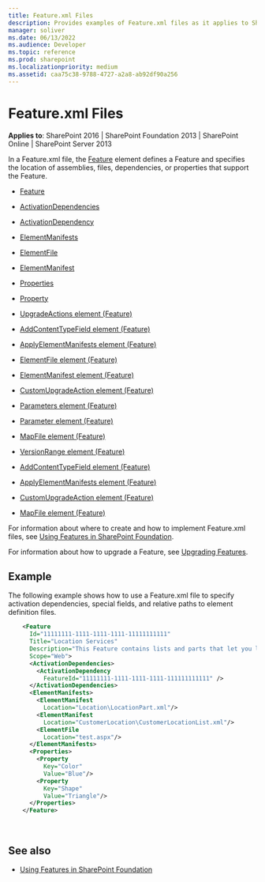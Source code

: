 ```yaml
---
title: Feature.xml Files
description: Provides examples of Feature.xml files as it applies to SharePoint 2016, SharePoint Foundation 2013, SharePoint Online, and SharePoint Server 2013.
manager: soliver
ms.date: 06/13/2022
ms.audience: Developer
ms.topic: reference
ms.prod: sharepoint
ms.localizationpriority: medium
ms.assetid: caa75c38-9788-4727-a2a8-ab92df90a256
---
```


# Feature.xml Files

**Applies to**: SharePoint 2016 | SharePoint Foundation 2013 | SharePoint Online | SharePoint Server 2013

In a Feature.xml file, the [Feature](feature-element-feature.md) element defines a Feature and specifies the location of assemblies, files, dependencies, or properties that support the Feature.

- [Feature](feature-element-feature.md)

- [ActivationDependencies](activationdependencies-element-feature.md)

- [ActivationDependency](activationdependency-element-feature.md)

- [ElementManifests](elementmanifests-element-feature.md)

- [ElementFile](elementfile-element-feature.md)

- [ElementManifest](elementmanifest-element-feature.md)

- [Properties](properties-element-feature.md)

- [Property](property-element-feature.md)

- [UpgradeActions element (Feature)](upgradeactions-element-feature.md)

- [AddContentTypeField element (Feature)](addcontenttypefield-element-feature.md)

- [ApplyElementManifests element (Feature)](applyelementmanifests-element-feature.md)

- [ElementFile element (Feature)](elementfile-element-feature.md)

- [ElementManifest element (Feature)](elementmanifest-element-feature.md)

- [CustomUpgradeAction element (Feature)](customupgradeaction-element-feature.md)

- [Parameters element (Feature)](parameters-element-feature.md)

- [Parameter element (Feature)](parameter-element-feature.md)

- [MapFile element (Feature)](mapfile-element-feature.md)

- [VersionRange element (Feature)](versionrange-element-feature.md)

- [AddContentTypeField element (Feature)](addcontenttypefield-element-feature.md)

- [ApplyElementManifests element (Feature)](applyelementmanifests-element-feature.md)

- [CustomUpgradeAction element (Feature)](customupgradeaction-element-feature.md)

- [MapFile element (Feature)](mapfile-element-feature.md)

For information about where to create and how to implement Feature.xml files, see [Using Features in SharePoint Foundation](https://msdn.microsoft.com/library/ce5f5ce5-1429-439e-9261-2c4ba9788cc1(Office.15).aspx). 

For information about how to upgrade a Feature, see [Upgrading Features](https://msdn.microsoft.com/library/e917f709-6491-4d50-adbe-2ab8f35da990(Office.15).aspx).

## Example

The following example shows how to use a Feature.xml file to specify activation dependencies, special fields, and relative paths to element definition files.

```XML 
    <Feature 
      Id="11111111-1111-1111-1111-11111111111" 
      Title="Location Services"
      Description="This Feature contains lists and parts that let you link location data to your customer lists."
      Scope="Web">
      <ActivationDependencies>
        <ActivationDependency
          FeatureId="11111111-1111-1111-1111-111111111111" />
      </ActivationDependencies>
      <ElementManifests>
        <ElementManifest 
          Location="Location\LocationPart.xml"/>
        <ElementManifest 
          Location="CustomerLocation\CustomerLocationList.xml"/>
        <ElementFile 
          Location="test.aspx"/>
      </ElementManifests>
      <Properties>
        <Property
          Key="Color"
          Value="Blue"/>
        <Property
          Key="Shape"
          Value="Triangle"/>
      </Properties> 
    </Feature>
```

<br/>

## See also

- [Using Features in SharePoint Foundation](https://msdn.microsoft.com/library/office/ms460318.aspx)





